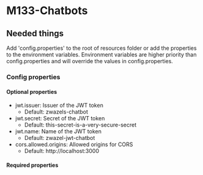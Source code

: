 # M133-Chatbots

## Needed things

Add 'config.properties' to the root of resources folder or add the properties to the environment variables. Environment
variables are higher priority than config.properties and will override the values in config.properties.

### Config properties

#### Optional properties

- jwt.issuer: Issuer of the JWT token
    - Default: zwazels-chatbot
- jwt.secret: Secret of the JWT token
    - Default: this-secret-is-a-very-secure-secret
- jwt.name: Name of the JWT token
    - Default: zwazel-jwt-chatbot
- cors.allowed.origins: Allowed origins for CORS
    - Default: http://localhost:3000

#### Required properties